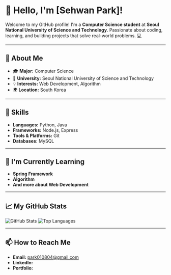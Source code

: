 # 👋 Hello, I'm [Sehwan Park]!

Welcome to my GitHub profile! I'm a **Computer Science student** at **Seoul National University of Science and Technology**. Passionate about coding, learning, and building projects that solve real-world problems. 💻

---

## 🌟 About Me

- 🎓 **Major:** Computer Science
- 🏫 **University:** Seoul National University of Science and Technology
- 💡 **Interests:** Web Development, Algorithm
- 🌍 **Location:** South Korea

---

## 🔧 Skills

- **Languages:** Python, Java
- **Frameworks:** Node.js, Express
- **Tools & Platforms:** Git
- **Databases:** MySQL

---

## 🌱 I'm Currently Learning

- **Spring Framework**
- **Algorithm** 
- **And more about Web Development** 

---

## 📈 My GitHub Stats

![GitHub Stats](https://github-readme-stats.vercel.app/api?username=sehwan12&show_icons=true&theme=radical)
![Top Languages](https://github-readme-stats.vercel.app/api/top-langs/?username=sehwan12&layout=compact&theme=radical)

---

## 📫 How to Reach Me

- **Email:** [park010804@gmail.com](mailto:park010804@gmail.com)
- **LinkedIn:** 
- **Portfolio:** 

